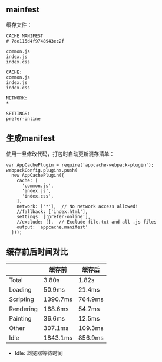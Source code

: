 ## mainfest
缓存文件：
```
CACHE MANIFEST
# 7de115d4f9748943ec2f

common.js
index.js
index.css

CACHE:
common.js
index.js
index.css

NETWORK:
*

SETTINGS:
prefer-online
```

## 生成manifest
使用一旦修改代码，打包时自动更新混存清单：
```
var AppCachePlugin = require('appcache-webpack-plugin');
webpackConfig.plugins.push(
  new AppCachePlugin({
    cache: [
      'common.js',
      'index.js',
      'index.css',
    ],
    network: ['*'],  // No network access allowed!
    //fallback: ['index.html'],
    settings: ['prefer-online'],
    //exclude: [],  // Exclude file.txt and all .js files
    output: 'appcache.manifest'
  }));
```

## 缓存前后时间对比
|  | 缓存前 | 缓存后 |
| ------| ------ | ------ |
| Total | 3.80s | 1.82s |
| Loading | 50.9ms | 21.4ms |
| Scripting | 1390.7ms | 764.9ms |
| Rendering | 168.6ms | 54.7ms |
| Painting | 36.6ms | 12.5ms |
| Other | 307.1ms | 109.3ms |
| Idle | 1843.1ms | 856.9ms |

- Idle: 浏览器等待时间
